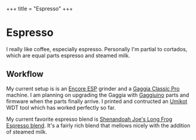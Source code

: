 +++
title = "Espresso"
+++

# Espresso

I really like coffee, especially espresso. Personally I'm partial to cortados, which are equal parts espresso and steamed milk.

## Workflow

My current setup is is an [Encore ESP](https://www.baratza.com/en-us/product/encoretm-esp-zcg495) grinder and a [Gaggia Classic Pro](https://www.gaggia-na.com/products/gaggia-classic-pro) machine. I am planning on upgrading the Gaggia with [Gaggiuino](https://gaggiuino.github.io/#/) parts and firmware when the parts finally arrive. I printed and contructed an [Umikot](https://www.printables.com/model/481587-umikot-58mm-version-planetary-gear-spirograph-espr) WDT tool which has worked perfectly so far.

My current favorite espresso blend is [Shenandoah Joe's Long Frog Espresso blend](https://www.shenandoahjoe.com/shop/p/long-frog-espresso). It's a fairly rich blend that mellows nicely with the addition of steamed milk. 